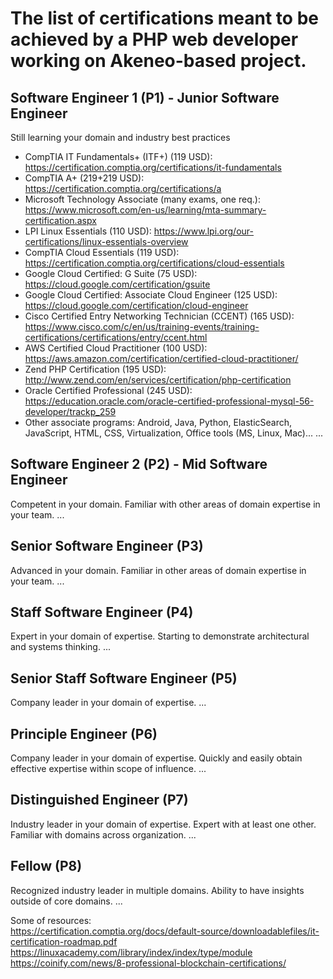 # The list of certifications meant to be achieved by a PHP web developer working on Akeneo-based project.


## Software Engineer 1 (P1) - Junior Software Engineer
Still learning your domain and industry best practices  
- CompTIA IT Fundamentals+ (ITF+) (119 USD): https://certification.comptia.org/certifications/it-fundamentals
- CompTIA A+ (219+219 USD): https://certification.comptia.org/certifications/a
- Microsoft Technology Associate (many exams, one req.): https://www.microsoft.com/en-us/learning/mta-summary-certification.aspx
- LPI Linux Essentials (110 USD): https://www.lpi.org/our-certifications/linux-essentials-overview
- CompTIA Cloud Essentials (119 USD): https://certification.comptia.org/certifications/cloud-essentials
- Google Cloud Certified: G Suite (75 USD): https://cloud.google.com/certification/gsuite
- Google Cloud Certified: Associate Cloud Engineer (125 USD): https://cloud.google.com/certification/cloud-engineer
- Cisco Certified Entry Networking Technician (CCENT) (165 USD): https://www.cisco.com/c/en/us/training-events/training-certifications/certifications/entry/ccent.html
- AWS Certified Cloud Practitioner (100 USD): https://aws.amazon.com/certification/certified-cloud-practitioner/
- Zend PHP Certification (195 USD): http://www.zend.com/en/services/certification/php-certification
- Oracle Certified Professional (245 USD): https://education.oracle.com/oracle-certified-professional-mysql-56-developer/trackp_259
- Other associate programs: Android, Java, Python, ElasticSearch, JavaScript, HTML, CSS, Virtualization, Office tools (MS, Linux, Mac)...
...

## Software Engineer 2 (P2) - Mid Software Engineer
Competent in your domain. Familiar with other areas of domain expertise in your team.
...

## Senior Software Engineer (P3)
Advanced in your domain. Familiar in other areas of domain expertise in your team.
...

## Staff Software Engineer (P4)
Expert in your domain of expertise. Starting to demonstrate architectural and systems thinking.
...

## Senior Staff Software Engineer (P5)
Company leader in your domain of expertise.
...

## Principle Engineer (P6)
Company leader in your domain of expertise. Quickly and easily obtain effective expertise within scope of influence.
...

## Distinguished Engineer (P7)
Industry leader in your domain of expertise. Expert with at least one other. Familiar with domains across organization.
...

## Fellow (P8)
Recognized industry leader in multiple domains. Ability to have insights outside of core domains.
...


Some of resources:  
https://certification.comptia.org/docs/default-source/downloadablefiles/it-certification-roadmap.pdf  
https://linuxacademy.com/library/index/index/type/module  
https://coinify.com/news/8-professional-blockchain-certifications/  
